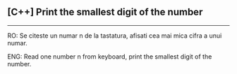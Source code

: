 ## [C++] Print the smallest digit of the number
---
RO:     Se citeste un numar n de la tastatura, afisati cea mai mica cifra a unui numar.

ENG:    Read one number n from keyboard, print the smallest digit of the number.